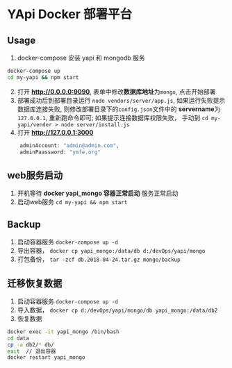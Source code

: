 # YApi Docker 部署平台

## Usage

1. docker-compose 安装 yapi 和 mongodb 服务
```bash
docker-compose up
cd my-yapi && npm start
```
2. 打开 **http://0.0.0.0:9090**, 表单中修改**数据库地址**为`mongo`, 点击开始部署
3. 部署成功后到部署目录运行 `node vendors/server/app.js`, 如果运行失败提示数据库连接失败, 则修改部署目录下的`config.json`文件中的 **servername**为`127.0.0.1`, 重新跑命令即可; 如果提示连接数据库权限失败， 手动到 `cd my-yapi/vender > node server/install.js`
4. 打开 **http://127.0.0.1:3000**
```js
    adminAccount: "admin@admin.com",
    adminPaassword: "ymfe.org"
```

## web服务启动

1. 开机等待 **docker yapi_mongo 容器正常启动** 服务正常启动
2. 启动web服务 `cd my-yapi && npm start` 

## Backup

1. 启动容器服务 `docker-compose up -d`
2. 导出容器， `docker cp yapi_mongo:/data/db d:/devOps/yapi/mongo`
3. 打包备份， `tar -zcf db.2018-04-24.tar.gz mongo/backup`

## 迁移恢复数据

1. 启动容器服务 `docker-compose up -d`
2. 导入数据， `docker cp d:/devOps/yapi/mongo/db yapi_mongo:/data/db2`
3. 恢复数据
```bash
docker exec -it yapi_mongo /bin/bash
cd data
cp -a db2/* db/
exit  // 退出容器
docker restart yapi_mongo
```
